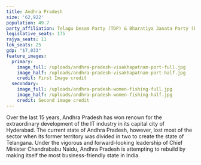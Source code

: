 ```yaml
---
title: Andhra Pradesh
size: '62,922'
population: 49.7
party_affiliation: Telagu Desam Party (TDP) & Bharatiya Janata Party (BJP)
legislative_seats: 175
rajya_seats: 11
lok_seats: 25
gdp: "$7,033"
feature_images:
  primary:
    image_full: /uploads/andhra-pradesh-visakhapatnam-port-full.jpg
    image_half: /uploads/andhra-pradesh-visakhapatnam-port-half.jpg
    credit: First Image credit
  secondary:
    image_full: /uploads/andhra-pradesh-women-fishing-full.jpg
    image_half: /uploads/andhra-pradesh-women-fishing-half.jpg
    credit: Second image credit
---
```


Over the last 15 years, Andhra Pradesh has won renown for the extraordinary development of the IT industry in its capital city of Hyderabad. The current state of Andhra Pradesh, however, lost most of the sector when its former territory was divided in two to create the state of Telangana. Under the vigorous and forward-looking leadership of Chief Minister Chandrababu Naidu, Andhra Pradesh is attempting to rebuild by making itself the most business-friendly state in India.
